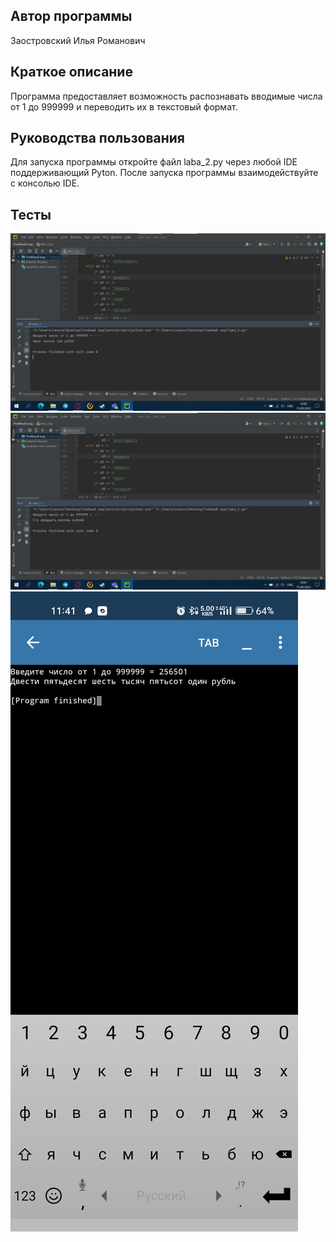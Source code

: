 ## Автор программы
Заостровский Илья Романович
## Краткое описание
Программа предоставляет возможность распознавать вводимые числа от 1 до 999999 и переводить их в текстовый формат.
## Руководства пользования
Для запуска программы откройте файл laba_2.py через любой IDE поддерживающий Pyton. После запуска программы взаимодействуйте с консолью IDE.
## Тесты
![Alt](https://raw.githubusercontent.com/Kot-Kokoss/lab_rab_pricladnoe_programmirovanie/main/test_1003.png "Тест-1")
![Alt](https://github.com/Kot-Kokoss/lab_rab_pricladnoe_programmirovanie/blob/main/test_128.png?raw=true "Тест-2")
![Alt](https://raw.githubusercontent.com/Kot-Kokoss/lab_rab_pricladnoe_programmirovanie/main/Screenshot_2022-09-18-11-41-08-10_c759c44d10a956b96f85cc66750ff86e.jpg "Тест-3")
